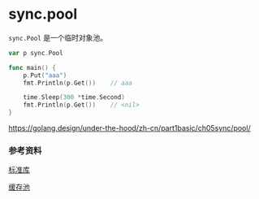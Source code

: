 # sync.pool

`sync.Pool` 是一个临时对象池。

```go
var p sync.Pool

func main() {
	p.Put("aaa")
	fmt.Println(p.Get())	// aaa

	time.Sleep(300 *time.Second)
	fmt.Println(p.Get())	// <nil>
}
```



https://golang.design/under-the-hood/zh-cn/part1basic/ch05sync/pool/

### 参考资料

[标准库](https://pkg.go.dev/sync#Pool)

[缓存池](https://golang.design/under-the-hood/zh-cn/part1basic/ch05sync/pool/)
